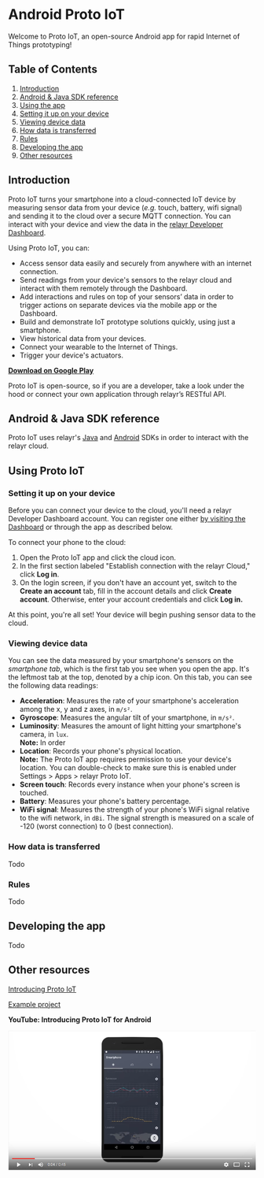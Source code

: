 # Android Proto IoT

Welcome to Proto IoT, an open-source Android app for rapid Internet of
Things prototyping!

## Table of Contents

1.  [Introduction](#introduction)
2.  [Android & Java SDK reference](#android--java-sdk-reference)
3.  [Using the app](#using-proto-iot)  
  1.  [Setting it up on your device](#setting-it-up-on-your-device)
  2.  [Viewing device data](#viewing-device-data)
  3.  [How data is transferred](#how-data-is-transferred)
  4.  [Rules](#rules)
4.  [Developing the app](#developing-the-app)
5.  [Other resources](#other-resources)

## Introduction

Proto IoT turns your smartphone into a cloud-connected IoT device by measuring
sensor data from your device (_e.g._ touch, battery, wifi signal) and sending
it to the cloud over a secure MQTT connection. You can interact with your
device and view the data in the [relayr Developer
Dashboard](http://developer.relayr.io).

Using Proto IoT, you can:

-  Access sensor data easily and securely from anywhere with an internet connection.
-  Send readings from your device's sensors to the relayr cloud and interact with them remotely through the Dashboard.
-  Add interactions and rules on top of your sensors’ data in order to trigger actions on separate devices via the mobile app or the Dashboard.
-  Build and demonstrate IoT prototype solutions quickly, using just a smartphone.
-  View historical data from your devices.
-  Connect your wearable to the Internet of Things.
-  Trigger your device's actuators.

[**Download on Google Play**](https://play.google.com/store/apps/details?id=io.relayr.iotsmartphone&hl=en)

Proto IoT is open-source, so if you are a developer, take a look under the
hood or connect your own application through relayr’s RESTful API.

## Android & Java SDK reference

Proto IoT uses relayr's [Java](https://relayr.github.io/java-sdk/) and
[Android](https://github.com/relayr/android-sdk) SDKs in order to interact
with the relayr cloud.

## Using Proto IoT

### Setting it up on your device

Before you can connect your device to the cloud, you'll need a relayr
Developer Dashboard account. You can register one either [by visiting the
Dashboard](http://developer.relayr.io) or through the app as described below.

To connect your phone to the cloud:

1.  Open the Proto IoT app and click the cloud icon.
2.  In the first section labeled "Establish connection with the relayr Cloud," click **Log in**.
3.  On the login screen, if you don't have an account yet, switch to the **Create an account** tab, fill in the account details and click **Create account**. Otherwise, enter your account credentials and click **Log in.**

At this point, you're all set! Your device will begin pushing sensor data to the cloud.

### Viewing device data

You can see the data measured by your smartphone's sensors on the _smartphone
tab_, which is the first tab you see when you open the app. It's the leftmost
tab at the top, denoted by a chip icon. On this tab, you can see the following
data readings:

-  **Acceleration**: Measures the rate of your smartphone's acceleration among the x, y and z axes, in `m/s²`.
-  **Gyroscope**: Measures the angular tilt of your smartphone, in `m/s²`.
-  **Luminosity**: Measures the amount of light hitting your smartphone's camera, in `lux`.  
  **Note:** In order 
-  **Location**: Records your phone's physical location.  
  **Note:** The Proto IoT app requires permission to use your device's location. You can double-check to make sure this is enabled under Settings > Apps > relayr Proto IoT.
-  **Screen touch**: Records every instance when your phone's screen is touched.
-  **Battery**: Measures your phone's battery percentage.
-  **WiFi signal**: Measures the strength of your phone's WiFi signal relative to the wifi network, in `dBi`. The signal strength is measured on a scale of -120 (worst connection) to 0 (best connection).

### How data is transferred

Todo

### Rules

Todo

## Developing the app

Todo

## Other resources

[Introducing Proto IoT](http://blog.relayr.io/engineering/introducing-proto-iot-for-android)

[Example project](https://github.com/bernardpletikosa/droidcon-workshop-2016)

**YouTube: Introducing Proto IoT for Android**

[![Introducing Proto IoT for Android](video_tmb.png)](https://www.youtube.com/watch?v=s55vkryfQSY "Introducing Proto IoT for Android | relayr")